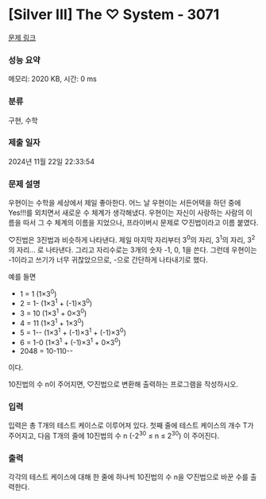 # [Silver III] The ♡ System - 3071 

[문제 링크](https://www.acmicpc.net/problem/3071) 

### 성능 요약

메모리: 2020 KB, 시간: 0 ms

### 분류

구현, 수학

### 제출 일자

2024년 11월 22일 22:33:54

### 문제 설명

<p>우현이는 수학을 세상에서 제일 좋아한다. 어느 날 우현이는 서든어택을 하던 중에 Yes!!!를 외치면서 새로운 수 체계가 생각해냈다. 우현이는 자신이 사랑하는 사람의 이름을 따서 그 수 체계의 이름을 지었으나, 프라이버시 문제로 ♡진법이라고 이름 붙였다.</p>

<p>♡진법은 3진법과 비슷하게 나타낸다. 제일 마지막 자리부터 3<sup>0</sup>의 자리, 3<sup>1</sup>의 자리, 3<sup>2</sup>의 자리… 로 나타낸다. 그리고 자리수로는 3개의 숫자 -1, 0, 1을 쓴다. 그런데 우현이는 -1이라고 쓰기가 너무 귀찮았으므로, -으로 간단하게 나타내기로 했다.</p>

<p>예를 들면</p>

<ul>
	<li>1 = 1     (1×3<sup>0</sup>)</li>
	<li>2 = 1-    (1×3<sup>1</sup> + (-1)×3<sup>0</sup>)</li>
	<li>3 = 10    (1×3<sup>1</sup> + 0×3<sup>0</sup>)</li>
	<li>4 = 11    (1×3<sup>1</sup> + 1×3<sup>0</sup>)</li>
	<li>5 = 1--   (1×3<sup>1</sup> + (-1)×3<sup>1</sup> + (-1)×3<sup>0</sup>)</li>
	<li>6 = 1-0   (1×3<sup>1</sup> + (-1)×3<sup>1</sup> + 0×3<sup>0</sup>)</li>
	<li>2048 = 10-110--</li>
</ul>

<p>이다.</p>

<p>10진법의 수 n이 주어지면, ♡진법으로 변환해 출력하는 프로그램을 작성하시오.</p>

### 입력 

 <p>입력은 총 T개의 테스트 케이스로 이루어져 있다. 첫째 줄에 테스트 케이스의 개수 T가 주어지고, 다음 T개의 줄에 10진법의 수 n (-2<sup>30</sup> ≤ n ≤ 2<sup>30</sup>) 이 주어진다.</p>

### 출력 

 <p>각각의 테스트 케이스에 대해 한 줄에 하나씩 10진법의 수 n을 ♡진법으로 바꾼 수를 출력한다.</p>

